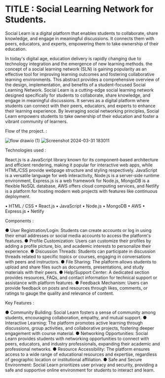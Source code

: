 # TITLE : Social Learning Network for Students.
Social Learn is a digital platform that enables students to collaborate, share knowledge, and engage in meaningful discussions. It connects them with peers, educators, and experts, empowering them to take ownership of their education.
 
In today's digital age, education delivery is rapidly changing due to technology integration and the emergence of new learning methods. the concept of a social learning network (SLN) is gaining popularity as an effective tool for improving learning outcomes and fostering collaborative learning environments. This abstract provides a comprehensive overview of the design, implementation, and benefits of a student-focused Social Learning Network.
Social Learn is a cutting-edge social learning network designed specifically for students to collaborate, share knowledge, and engage in meaningful discussions. It serves as a digital platform where students can connect with their peers, educators, and experts to enhance their learning experience. By leveraging social networking principles, Social Learn empowers students to take ownership of their education and foster a vibrant community of learners.

Flow of the project. :

![flow  drawio (1)](https://github.com/HariDama21/Social-learning-network-for-Students-MERN-Project-/assets/106622827/63af3ff8-4c56-4bf9-b655-829c745dbd47)
   ![Screenshot 2024-03-31 183011](https://github.com/HariDama21/Social-learning-network-for-Students-MERN-Project-/assets/106622827/0143035d-5b7a-4ee5-a4e9-c0b8f898b821)

Technologies used :

React.js is a JavaScript library known for its component-based architecture and efficient rendering, making it popular for interactive web apps, while HTML/CSS provide webpage structure and styling respectively. JavaScript is a versatile language for web interactivity, Node.js is a server-side runtime environment, Express.js is a web framework for Node.js, MongoDB is a flexible NoSQL database, AWS offers cloud computing services, and Netlify is a platform for hosting modern web projects with features like continuous deployment.

•	HTML / CSS	•	React.js
•	JavaScript	•	Node.js
•	MongoDB	•	AWS
•	Express.js	•	Netlify

Components :

●	User Registration/Login: Students can create accounts or log in using their email addresses or social media accounts to access the platform's features.
●	Profile Customization: Users can customize their profiles by adding a profile picture, bio, and academic interests to personalize their experience.
●	Discussion Threads: Students can participate in discussion threads related to specific topics or courses, engaging in conversations with peers and instructors.
●	File Sharing: The platform allows students to upload and share files such as documents, presentations, and study materials with their peers.
●	Help/Support Center: A dedicated section provides resources, FAQs, and contact information for technical support or assistance with platform features.
●	Feedback Mechanism: Users can provide feedback on posts and resources through likes, comments, or ratings to gauge the quality and relevance of content.

Key Features :

●	Community Building: Social Learn fosters a sense of community among students, encouraging collaboration, empathy, and mutual support.
●	Interactive Learning: The platform promotes active learning through discussions, group activities, and collaborative projects, fostering deeper engagement with course material.
●	Networking Opportunities: Social Learn provides students with networking opportunities to connect with peers, educators, and industry professionals, expanding their academic and professional networks.
●	Resource Accessibility: The platform ensures access to a wide range of educational resources and expertise, regardless of geographic location or institutional affiliation.
●	Safe and Secure Environment: Social Learn prioritizes user privacy and security, providing a safe and supportive online environment for students to interact and learn.
